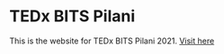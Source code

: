 # TEDx BITS Pilani

This is the website for TEDx BITS Pilani 2021.
[Visit here](https://www.nidheeshjain.github.io/TEDxBITSPilani-2021/)
